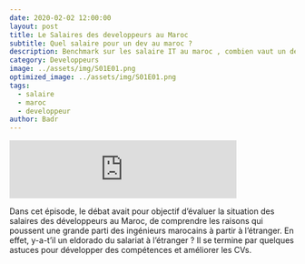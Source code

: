 ```yaml
---
date: 2020-02-02 12:00:00
layout: post
title: Le Salaires des developpeurs au Maroc
subtitle: Quel salaire pour un dev au maroc ? 
description: Benchmark sur les salaire IT au maroc , combien vaut un dev au maroc comparer au autre pays 
category: Developpeurs
image: ../assets/img/S01E01.png
optimized_image: ../assets/img/S01E01.png
tags:
  - salaire
  - maroc
  - developpeur
author: Badr
---
```


<iframe src="https://anchor.fm/devcastma/embed/episodes/S01E01--Le-salaire-des-dveloppeurs-au-Maroc-eavai9" height="102px" width="400px" frameborder="0" scrolling="no"></iframe>

Dans cet épisode, le débat avait pour objectif d’évaluer la situation des salaires des développeurs au Maroc, de comprendre les raisons qui poussent une grande parti des ingénieurs marocains à partir à l’étranger. En effet, y-a-t’il un eldorado du salariat à l’étranger ? Il se termine par quelques astuces pour développer des compétences et améliorer les CVs.



